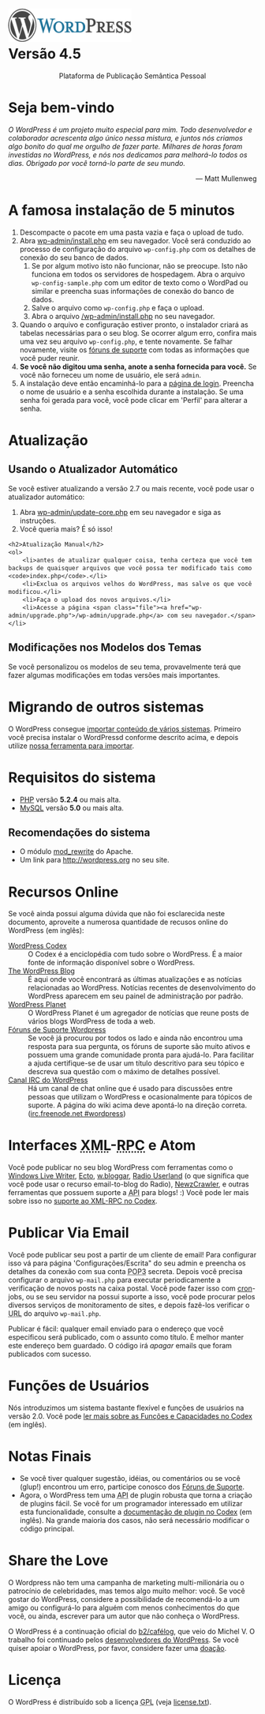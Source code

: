 <html xmlns="http://www.w3.org/1999/xhtml">
<head>
	<meta http-equiv="Content-Type" content="text/html; charset=utf-8" />
	<link rel="stylesheet" href="wp-admin/css/install.css?ver=20100228" type="text/css" />
</head>
<body>
<h1 id="logo">
	<a href="http://wordpress.org/"><img alt="WordPress" src="wp-admin/images/wordpress-logo.png" width="250" height="68" /></a>
	<br /> Versão 4.5
</h1>
<p style="text-align: center">Plataforma de Publicação Semântica Pessoal</p>

<h1>Seja bem-vindo</h1>
<p><em>O WordPress é um projeto muito especial para mim. Todo desenvolvedor e colaborador acrescenta algo único nessa mistura, e juntos nós criamos algo bonito do qual me orgulho de fazer parte. Milhares de horas foram investidas no WordPress, e nós nos dedicamos para melhorá-lo todos os dias. Obrigado por você torná-lo parte de seu mundo.</em></p>
<p style="text-align: right">&#8212; Matt Mullenweg</p>

<h1>A famosa instalação de 5 minutos</h1>
<ol>
	<li>Descompacte o pacote em uma pasta vazia e faça o upload de tudo.</li>
	<li>Abra <span class="file"><a href="wp-admin/install.php">wp-admin/install.php</a></span> em seu navegador. Você será conduzido ao processo de configuração do arquivo <code>wp-config.php</code> com os detalhes de conexão do seu banco de dados.
      <ol>
	        <li>Se por algum motivo isto não funcionar, não se preocupe. Isto não funciona em todos os servidores de hospedagem. Abra o arquivo <code>wp-config-sample.php</code> com um editor de texto como o WordPad ou similar e preencha suas informações de conexão do banco de dados.</li>
	        <li>Salve o arquivo como <code>wp-config.php</code> e faça o upload.</li>
	        <li>Abra o arquivo <span class="file"><a href="wp-admin/install.php">/wp-admin/install.php</a></span> no seu navegador.</li>
	    </ol>
	</li>
	<li>Quando o arquivo e configuração estiver pronto, o instalador criará as tabelas necessárias para o seu blog. Se ocorrer algum erro, confira mais uma vez seu arquivo <code>wp-config.php</code>, e tente novamente. Se  falhar novamente, visite os <a href="http://wordpress.org/support/">fóruns de suporte</a> com todas as informações que você puder reunir.</li>
	<li><strong>Se você não digitou uma senha, anote a senha fornecida para você.</strong> Se você não forneceu um nome de usuário, ele será <code>admin</code>.</li>
	<li>A instalação deve então encaminhá-lo para a <a href="wp-login.php">página de login</a>. Preencha o nome de usuário e a senha escolhida durante a instalação. Se uma senha foi gerada para você, você pode clicar em 'Perfil' para alterar a senha.</li>
</ol>

<h1>Atualização</h1>
<h2>Usando o Atualizador Automático</h2>
<p>Se você estiver atualizando a versão 2.7 ou mais recente, você pode usar o atualizador automático:</p>
    <ol>
	    <li>Abra <span class="file"><a href="wp-admin/update-core.php">wp-admin/update-core.php</a></span> em seu navegador e siga as instruções.</li>
	    <li>Você queria mais? É só isso!</li>
	</ol>

	<h2>Atualização Manual</h2>
	<ol>
	    <li>antes de atualizar qualquer coisa, tenha certeza que você tem backups de quaisquer arquivos que você possa ter modificado tais como <code>index.php</code>.</li>
	    <li>Exclua os arquivos velhos do WordPress, mas salve os que você modificou.</li>
	    <li>Faça o upload dos novos arquivos.</li>
	    <li>Acesse a página <span class="file"><a href="wp-admin/upgrade.php">/wp-admin/upgrade.php</a> com seu navegador.</span></li>
</ol>

<h2>Modificações nos Modelos dos Temas</h2>
<p>Se você personalizou os modelos de seu tema, provavelmente terá que fazer algumas modificações em todas versões mais importantes. </p>

<h1>Migrando de outros sistemas</h1>
<p>O WordPress consegue <a href="http://codex.wordpress.org/pt-br:Importando_conte%C3%BAdo">importar conteúdo de vários sistemas</a>. Primeiro você precisa instalar o WordPressd conforme descrito acima, e depois utilize <a href="wp-admin/import.php" title="Importar para o WordPress">nossa ferramenta para importar</a>.</p>

<h1>Requisitos do sistema</h1>
<ul>
	<li><a href="http://php.net/">PHP</a> versão <strong>5.2.4</strong> ou mais alta.</li>
	<li><a href="http://www.mysql.com/">MySQL</a> versão <strong>5.0</strong> ou mais alta.</li>
</ul>

<h2>Recomendações do sistema</h2>
<ul>
	<li>O módulo <a href="http://httpd.apache.org/docs/2.2/mod/mod_rewrite.html">mod_rewrite</a> do Apache.</li>
	<li>Um link para <a href="http://wordpress.org/">http://wordpress.org</a> no seu site.</li>
</ul>

<h1>Recursos Online</h1>
<p>Se você ainda possui alguma dúvida que não foi esclarecida neste documento, aproveite a numerosa quantidade de recusos online do WordPress (em inglês):</p>
<dl>
	<dt><a href="http://codex.wordpress.org/">WordPress Codex</a></dt>
		<dd>O Codex é a enciclopédia com tudo sobre o WordPress. É a maior fonte de informação disponível sobre o WordPress.</dd>
	    <dt><a href="http://wordpress.org/news/">The WordPress Blog</a></dt>
		<dd>É aqui onde você encontrará as últimas atualizações e as notícias relacionadas ao WordPress. Notícias recentes de desenvolvimento do WordPress aparecem em seu painel de administração por padrão.</dd>
	    <dt><a href="http://planet.wordpress.org/">WordPress Planet</a></dt>
		<dd>O WordPress Planet é um agregador de notícias que reune posts de vários blogs WordPress de toda a web.</dd>
	    <dt><a href="http://wordpress.org/support/">Fóruns de Suporte Wordpress </a></dt>
		<dd>Se você já procurou por todos os lado e ainda não encontrou uma resposta para sua pergunta, os fóruns de suporte são muito ativos e possuem uma grande comunidade pronta para ajudá-lo. Para facilitar a ajuda certifique-se de usar um título descritivo para seu tópico e descreva sua questão com o máximo de detalhes possível.</dd>
	    <dt><a href="http://codex.wordpress.org/IRC">Canal <abbr title="Internet Relay Chat">IRC</abbr> do WordPress </a></dt>
		<dd>Há um canal de chat online que é usado para discussões entre pessoas que utilizam o WordPress e ocasionalmente para tópicos de suporte. A página do wiki acima deve apontá-lo na direção correta. (<a href="irc://irc.freenode.net/wordpress">irc.freenode.net #wordpress</a>)</dd>
</dl>

<h1>Interfaces <abbr title="eXtensible Markup Language">XML</abbr>-<abbr title="Remote Procedure Call">RPC</abbr> e Atom</h1>
<p>Você pode publicar no seu blog WordPress com ferramentas como o <a href="http://download.live.com/writer">Windows Live Writer</a>, <a href="http://illuminex.com/ecto/">Ecto</a>, <a href="http://bloggar.com/">w.bloggar</a>, <a href="http://radio.userland.com">Radio Userland</a> (o que significa que você pode usar o recurso email-to-blog do Radio), <a href="http://www.newzcrawler.com/">NewzCrawler</a>, e outras ferramentas que possuem suporte a <abbr title="application programming interface">API</abbr> para blogs! :) Você pode ler mais sobre isso no <a href="http://codex.wordpress.org/XML-RPC_Support">suporte ao <abbr>XML</abbr>-<abbr>RPC</abbr> no Codex</a>.</p>

<h1>Publicar Via Email</h1>
<p>Você pode publicar seu post a partir de um cliente de email! Para configurar isso vá para página 'Configurações/Escrita&quot; do seu admin e preencha os detalhes da conexão com sua conta <abbr title="Post Office Protocol version 3">POP3</abbr> secreta. Depois você precisa configurar o arquivo <code>wp-mail.php</code> para executar periodicamente a verificação de novos posts na caixa postal. Você pode fazer isso com <a href="http://en.wikipedia.org/wiki/Cron">cron</a>-jobs, ou se seu servidor na possui suporte a isso, você pode procurar pelos diversos serviços de monitoramento de sites, e depois fazê-los verificar o <abbr title="Uniform Resource Locator">URL</abbr> do arquivo <code>wp-mail.php</code>.</p>
<p>Publicar é fácil: qualquer email enviado para o endereço que você especificou será publicado, com o assunto como título. É melhor manter este endereço bem guardado. O código irá <em>apagar</em> emails que foram publicados com sucesso.</p>

<h1>Funções de Usuários</h1>
<p>Nós introduzimos um sistema bastante flexível e funções de usuários na versão 2.0. Você pode <a href="http://codex.wordpress.org/Roles_and_Capabilities">ler mais sobre as Funções e Capacidades no Codex</a> (em inglês).</p>

<h1>Notas Finais</h1>
<ul>
	<li>Se você tiver qualquer sugestão, idéias, ou comentários ou se você (glup!) encontrou um erro, participe conosco dos <a href="http://br.forums.wordpress.org/">Fóruns de Suporte</a>.</li>
	<li>Agora, o WordPress tem uma <abbr title="application programming interface">API</abbr> de plugin robusta que torna a criação de plugins fácil. Se você for um programador interessado em utilizar esta funcionalidade, consulte a <a href="http://codex.wordpress.org/Plugin_API" title="WordPress plugin API">documentação de plugin no Codex</a> (em inglês). Na grande maioria dos casos, não será necessário modificar o código principal.</li>
</ul>


<h1>Share the Love</h1>
<p>O Wordpress não tem uma campanha de marketing multi-milionária ou o patrocínio de celebridades, mas temos algo muito melhor: você. Se você gostar do WordPress, considere a possibilidade de recomendá-lo a um amigo ou configurá-lo para alguém com menos conhecimentos do que você, ou ainda, escrever para um autor que não conheça o WordPress.</p>

<p>O WordPress é a continuação oficial do <a href="http://cafelog.com/">b2/cafélog</a>, que veio do Michel V. O trabalho foi continuado pelos <a href="http://wordpress.org/about/">desenvolvedores do WordPress</a>. Se você quiser apoiar o WordPress, por favor, considere fazer uma <a href="http://wordpress.org/donate/" title="Donate to WordPress">doação</a>.</p>

<h1>Licença</h1>
<p>O WordPress é distribuído sob a licença <abbr title="GNU General Public License">GPL</abbr> (veja <a href="license.txt">license.txt</a>).</p>

</body>
</html>
